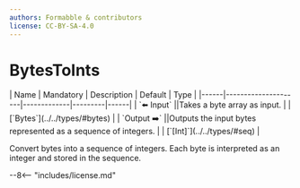 ```yaml
---
authors: Formabble & contributors
license: CC-BY-SA-4.0
---
```



# BytesToInts

<div class="sh-parameters" markdown="1">
| Name | Mandatory | Description | Default | Type |
|------|---------------------|-------------|---------|------|
| `⬅️ Input` ||Takes a byte array as input. | | [`Bytes`](../../types/#bytes) |
| `Output ➡️` ||Outputs the input bytes represented as a sequence of integers. | | [`[Int]`](../../types/#seq) |

</div>

Convert bytes into a sequence of integers. Each byte is interpreted as an integer and stored in the sequence.

--8<-- "includes/license.md"

